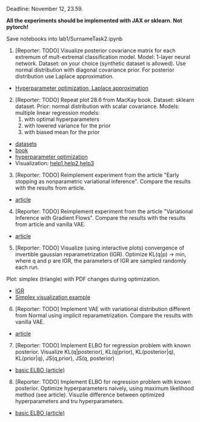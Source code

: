 Deadline: November 12, 23.59.

**All the experiments should be implemented with JAX or sklearn. Not pytorch!**

Save notebooks into lab1/SurnameTask2.ipynb


1. [Reporter: TODO] Visualize posterior covariance matrix for each extremum of mult-extremal classification model. Model: 1-layer neural network. Dataset: on your choice (synthetic dataset is allowed). 
Use normal distribution with diagonal covariance prior. For posterior distribution use Laplace approximation.
* [Hyperparameter optimization, Laplace approximation](http://strijov.com/papers/HyperOptimizationEng.pdf)

2. [Reporter: TODO] Repeat plot 28.6 from MacKay book. Dataset: sklearn dataset. 
    Prior: normal distribution with scalar covariance. Models: multiple linear regression models:
    1. with optimal hyperparameters
    2. with lowered variance for the prior 
    3. with biased mean for the prior
* [datasets](https://scikit-learn.org/stable/datasets/toy_dataset.html)
* [book](http://www.inference.org.uk/itprnn/book.pdf)
* [hyperparameter optimization](http://strijov.com/papers/HyperOptimizationEng.pdf)
* Visualization: [help1](https://matplotlib.org/stable/users/interactive.html),[help2](https://stackoverflow.com/questions/44329068/jupyter-notebook-interactive-plot-with-widgets),[help3](https://towardsdatascience.com/matplotlib-animations-in-jupyter-notebook-4422e4f0e389)

3. [Reporter: TODO] 
Reimplement experiment from the article "Early stopping as nonparametric variational inference". Compare the results with the results from article.
* [article](https://arxiv.org/abs/1504.01344)


4. [Reporter: TODO]
Reimplement experiment from the article "Variational Inference with Gradient Flows". Compare the results with the results from article and vanilla VAE.
* [article](http://approximateinference.org/accepted/AltieriDuvenaud2015.pdf)


5. [Reporter: TODO]
Visualize (using interactive plots) convergence of invertible gaussian reparametrization (IGR). Optimize KL(q|p) -> min, where q and p are IGR, the parameters of IGR are sampled randomly each run.

Plot: simplex (triangle) with PDF changes during optimization.
* [IGR](https://arxiv.org/pdf/1912.09588.pdf)
* [Simplex visualization example](http://blog.bogatron.net/blog/2014/02/02/visualizing-dirichlet-distributions/)



6. [Reporter: TODO]
Implement VAE with variational distribution different from Normal using implicit reparametrization.  Compare the results with vanilla VAE.
* [article](https://proceedings.neurips.cc/paper/2018/file/92c8c96e4c37100777c7190b76d28233-Paper.pdf)


7. [Reporter: TODO]
Implement ELBO for regression problem with known posterior. Visualize KL(q|posterior), KL(q|prior), KL(posterior|q), KL(prior|q), JS(q,prior), JS(q, posterior)
* [basic ELBO (article)](https://www.cs.toronto.edu/~graves/nips_2011.pdf)


8. [Reporter: TODO]
Implement ELBO for regression problem with known posterior. Optimize hyperparameters naively, using maximum likelihood method (see article). 
Visuzlie difference between optimized hyperparameters and tru hyperparameters.
* [basic ELBO (article)](https://www.cs.toronto.edu/~graves/nips_2011.pdf)

